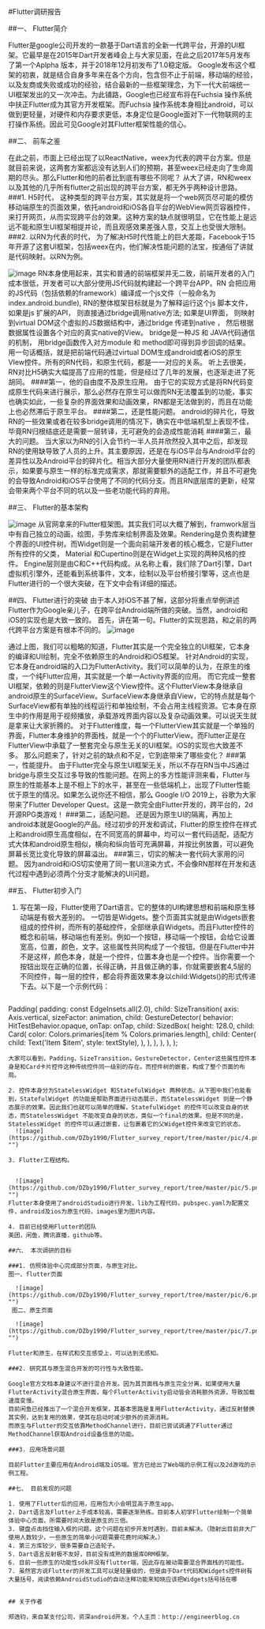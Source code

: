 #Flutter调研报告


##一、 Flutter简介

Flutter是google公司开发的一款基于Dart语言的全新一代跨平台，开源的UI框架。它最早是在2015年Dart开发者峰会上与大家见面，在此之后2017年5月发布了第一个Aplpha 版本，并于2018年12月初发布了1.0稳定版。
Google发布这个框架的初衷，就是结合自身多年来在各个方向，包含但不止于前端，移动端的经验，以及友商或失败或成功的经验，结合最新的一些框架理念，为下一代大前端统一UI框架发出的又一次冲击。为此铺路，Google也已经宣布将在Fuchsia 操作系统中扶正Flutter成为其官方开发框架。而Fuchsia 操作系统本身相比android，可以做到更轻量，对硬件和内存要求更低，本身定位是Google面对下一代物联网的主打操作系统。因此可见Google对其Flutter框架性能的信心。

##二、 前车之鉴

在此之前，市面上已经出现了以ReactNative，weex为代表的跨平台方案。但是就目前来说，这两套方案都远没有达到人们的预期，甚至weex已经走向了生命周期的尽头。那么Flutter和他的前者比到底有哪些不同呢？
从大了讲，RN和weex以及其他的几乎所有flutter之前出现的跨平台方案，都无外乎两种设计思路。
###1. H5时代，
这种类型的跨平台方案，其实就是将一个web网页尽可能的模仿移动端原生的页面效果，依托android和iOS各自平台的WebView网页容器控件，来打开网页，从而实现跨平台的效果。这种方案的缺点就很明显，它在性能上是远远不能和原生UI框架相提并论，而且观感效果差强人意，交互上也受很大限制。
###2. 以RN为代表的时代，
为了解决H5时代性能上的巨大差距，Facebook于15年开源了这套UI框架，包括weex在内，他们解决性能问题的法宝，按通俗了讲就是代码映射。以RN为例。
 
 ![image](https://github.com/DZby1990/Flutter_survey_report/tree/master/pic/1.png "")
RN本身使用起来，其实和普通的前端框架并无二致，前端开发者的入门成本很低，开发者可以大部分使用JS代码就构建起一个跨平台APP。RN 会把应用的JS代码（包括依赖的framework）编译成一个js文件（一般命名为index.android.bundle),  RN的整体框架目标就是为了解释运行这个js 脚本文件，如果是js 扩展的API， 则直接通过bridge调用native方法; 如果是UI界面， 则映射到virtual DOM这个虚拟的JS数据结构中，通过bridge 传递到native ， 然后根据数据属性设置各个对应的真实native的View。 bridge是一种JS 和 JAVA代码通信的机制， 用bridge函数传入对方module 和 method即可得到异步回调的结果。
用一句话概括，就是把前端代码通过virtual DOM生成android或者iOS的原生VIew控件。所有的RN代码，和原生代码，都是一一对应的关系。
听上去很美，RN对比H5确实大幅提高了应用的性能，但是经过了几年的发展，也逐渐走进了死胡同。
####第一，他的自由度不及原生应用。
由于它的实现方式是将RN代码变成原生代码来进行展示，那么必然存在原生可以做而RN无法覆盖到的功能，事实也确实如此，一些复杂的界面效果和动画效果，RN都是无法做到的，而且在功能上也必然滞后于原生平台。
####第二，还是性能问题。
android的碎片化，导致RN的一些效果或者在较多bridge调用的情况下，确实在中低端机型上表现不佳，毕竟RN归根结底还是需要一层转译，无可避免的会造成性能消耗
####第三，最大的问题。
当大家以为RN的引入会节约一半人员并欣然投入其中之后，却发现RN的使用缺导致了人员的上升。其主要原因，还是在与iOS平台与Android平台的差异性以及Android平台的碎片化。相当大部分大量使用RN进行开发的团队都表示，如果要与原生一样的标准完成需求，那就需要额外的适配工作，并且不可避免的会导致Android和iOS平台使用了不同的代码分支。而且RN底层库的更新，经常会带来两个平台不同的坑以及一些老功能代码的弃用。

##三、 Flutter的基本架构

  
 ![image](https://github.com/DZby1990/Flutter_survey_report/tree/master/pic/2.png "")
从官网拿来的Flutter框架图。其实我们可以大概了解到，framwork层当中有自己独立的动画，绘图，手势库来绘制界面及效果。Rendering是负责构建整个界面的UI控件树。而Widget则是一个面向前端开发者的核心概念，它是Flutter所有控件的父类， Material 和Cupertino则是在Widget上实现的两种风格的控件。
Engine层则是由C和C++代码构成。从名称上看，我们除了Dart引擎，Dart虚拟机引擎外，还能看到系统事件，文本，绘制以及平台桥接引擎等，这点也是Flutter进行的一个很大突破，在下文中会有详细的描述。

##四、 Flutter进行的突破
由于本人对iOS不甚了解，这部分将重点举例讲述Flutter作为Google亲儿子，在跨平台Android端所做的突破。当然，android和iOS的实现也是大致一致的。
首先，讲在第一句。Flutter的实现思路，和之前的两代跨平台方案是有根本不同的。
 ![image](https://github.com/DZby1990/Flutter_survey_report/tree/master/pic/3.png "")
 
通过上图，我们可以粗略的知道，Flutter其实是一个完全独立的UI框架，它本身的编译和UI绘制，完全不依赖原生的Android和iOS框架。
针对Android的实现，它本身在android端的入口为FlutterActivity。我们可以简单的认为，在原生的维度，一个纯Flutter应用，其实就是一个单一Activity界面的应用。
而它完成一整套UI框架，依赖的则是FlutterView这个View控件。这个FlutterView本身继承自android原生的SurfaceView。SurfaceView本身继承自View，它的特点就是每个SurfaceView都有单独的线程运行和单独绘制，不会占用主线程资源。它本身在原生中的作用是用于视频播放，承载游戏界面内容以及复杂动画效果。可以说天生就是拿来让大家折腾的。
对于Flutter维度，每一个FlutterView其实就是一个单独的界面，Flutter本身维护的界面栈，就是一个个的FlutterView。而Flutter正是在FlutterView中承载了一整套完全与原生无关的UI框架。iOS的实现也大致差不多。
那么问题来了，针对之前的缺点和不足，它到底带来了哪些变化？
###第一，性能提升。
由于Flutter完全与原生UI框架无关，所以不存在RN当中JS通过bridge与原生交互过多导致的性能问题。在网上的多方性能评测来看，Flutter与原生的性能基本上是不相上下的水平，甚至在一些低端机上，出现了Flutter性能优于原生的情况。如果怎么说你还不相信，那么 Google I/O 2019上，谷歌为大家带来了Flutter Developer Quest。这是一款完全由Flutter开发的，跨平台的，2d开源RPG类游戏！
###第二，适配问题。
还是因为原生UI的隔离，再加上android本就是Google的产品。经过初步的开发和调试，Flutter的原生控件在样式上和android原生高度相似，在不同宽高的屏幕中，均可以一套代码适配，适配方式大体和android原生相似，横向和纵向皆可充满屏幕，并按比例放置，可以避免屏幕长宽比变化导致的屏幕溢出。
###第三，切实的解决一套代码大家用的问题。
因为android和iOS切实使用了同一套UI渲染方式，不会像RN那样在开发和迭代过程中遇到必须两个分支才能解决的UI问题。


##五、 Flutter初步入门
1. 写在第一段，Flutter使用了Dart语言。它的整体的UI构建思想和前端和原生移动端是有极大差别的。
一切皆是Widgets。整个页面其实就是由Widgets嵌套组成的控件树，而所有的基础控件，全部继承自Widgets。而且Flutter控件的概念和前端，移动端也有差别。例如一个按钮，移动端一个按钮，会给它设置宽高，位置，颜色，文字。这些属性共同构成了一个按钮。但是在Flutter中并不是这样，颜色本身，就是一个控件，位置本身也是一个控件。当你需要一个按钮出现在正确的位置，长得正确，并且做正确的事，你就需要嵌套4,5层的不同控件，每一层的控件，都会将界面效果本身以child:Widgets()的形式传递下去。以下是一个示例代码：

   ```objc 
Padding(
      padding: const EdgeInsets.all(2.0),
      child: SizeTransition(
        axis: Axis.vertical,
        sizeFactor: animation,
        child: GestureDetector(
          behavior: HitTestBehavior.opaque,
          onTap: onTap,
          child: SizedBox(
            height: 128.0,
            child: Card(
              color: Colors.primaries[item % Colors.primaries.length],
              child: Center(
                child: Text('Item $item', style: textStyle),
              ),
            ),
          ),
        ),
      ),
);
```
大家可以看到，Padding，SizeTransition，GestureDetector，Center这些属性控件本身是和Card卡片控件这种传统控件同一级别的存在。而控件树的嵌套，构成了整个页面的布局。

2. 控件本身分为StatelessWidget 和StatefulWidget 两种状态。从下图中我们也能看到，StatefulWidget 的功能是帮助界面进行动态展示，而StatelessWidget 则是一个静态展示的效果。因此我们也就可以简单的理解，StatefulWidget 的控件可以改变自身的状态，而StatelessWidget 不能改变自身的状态，类似一个final的效果。但是不同的是，StatelessWidget 的控件可以通过嵌套，让包裹着它的父Widget控件来改变它的状态。
  ![image](https://github.com/DZby1990/Flutter_survey_report/tree/master/pic/4.png "")

3. Flutter工程结构。

 
  ![image](https://github.com/DZby1990/Flutter_survey_report/tree/master/pic/5.png "")
Flutter本身使用了androidStudio进行开发，lib为工程代码，pubspec.yaml为配置文件，android及ios为原生代码，images里为图片内容。

4. 目前已经使用Flutter的团队
美团，闲鱼，腾讯直播，github等。

##六、 本次调研的目标

###1. 仿照体验中心完成部分页面，与原生对比。
图一、flutter页面   

  ![image](https://github.com/DZby1990/Flutter_survey_report/tree/master/pic/6.png "")   
 图二、原生页面
 
  ![image](https://github.com/DZby1990/Flutter_survey_report/tree/master/pic/7.png "")
     
Flutter和原生，在样式和交互感受上，可以达到无感知。

###2. 研究其与原生混合开发的可行性与大致性能。

Google官方文档本身建议不进行混合开发。因为其页面栈与原生完全分离，如果使用大量FlutterActivity混合原生界面，每个FlutterActivity启动皆会消耗额外资源，导致加载速度变慢。
目前闲鱼已经推出了一个混合开发框架，其基本思路是复用FlutterActivity，通过反射替换其实例，达到复用的效果，使其在启动时减少额外的资源消耗。
而原生与Flutter的交互依靠MethodChannel进行，目前已尝试调通了Flutter通过MethodChannel获取Android设备信息的功能。

###3. 应用场景问题

目前Flutter主要应用在Android端及iOS端。官方已给出了Web端的示例工程以及2d游戏的示例工程。

##七、 目前发现的问题

1. 使用了Flutter后的应用，应用包大小会明显高于原生app。
2. Dart语言及Flutter上手成本较高，需要逐渐熟练。目前本人初学Flutter绘制一个简单体验中心页面，所需要时间大致是原生的三倍。
3. 键盘点击挡住输入框的问题。这个问题在初步开发时遇到，目前未解决。（隐射出目前非大厂使用人数较少，一些原生的简单小问题需要花费时间解决。）
4. 第三方库较少，很多需要自己造轮子。
5. Dart语言反射极不友好，目前没有成熟的数据库ORM框架。
6. 目前一些原生的功能性sdk并没有flutter端，因此存在被动需要混合界面栈的可能性。
7. 虽然官方说Flutter的开发工具可以是轻量级的，但是由于Dart代码和Widgets控件树有大量括号，阅读依赖AndroidStudio的自动注释功能来知晓应该把Widgets括号括在哪


## 关于作者

郑逸钧，来自某支付公司，资深android开发。个人主页：http://engineerblog.cn
